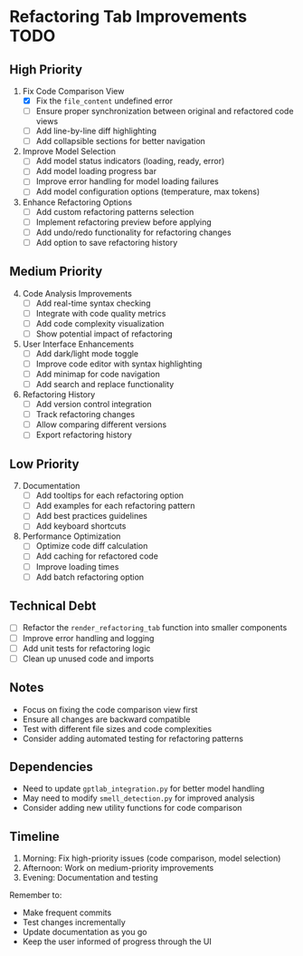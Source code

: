 # Refactoring Tab Improvements TODO

## High Priority
1. Fix Code Comparison View
   - [x] Fix the `file_content` undefined error
   - [ ] Ensure proper synchronization between original and refactored code views
   - [ ] Add line-by-line diff highlighting
   - [ ] Add collapsible sections for better navigation

2. Improve Model Selection
   - [ ] Add model status indicators (loading, ready, error)
   - [ ] Add model loading progress bar
   - [ ] Improve error handling for model loading failures
   - [ ] Add model configuration options (temperature, max tokens)

3. Enhance Refactoring Options
   - [ ] Add custom refactoring patterns selection
   - [ ] Implement refactoring preview before applying
   - [ ] Add undo/redo functionality for refactoring changes
   - [ ] Add option to save refactoring history

## Medium Priority
4. Code Analysis Improvements
   - [ ] Add real-time syntax checking
   - [ ] Integrate with code quality metrics
   - [ ] Add code complexity visualization
   - [ ] Show potential impact of refactoring

5. User Interface Enhancements
   - [ ] Add dark/light mode toggle
   - [ ] Improve code editor with syntax highlighting
   - [ ] Add minimap for code navigation
   - [ ] Add search and replace functionality

6. Refactoring History
   - [ ] Add version control integration
   - [ ] Track refactoring changes
   - [ ] Allow comparing different versions
   - [ ] Export refactoring history

## Low Priority
7. Documentation
   - [ ] Add tooltips for each refactoring option
   - [ ] Add examples for each refactoring pattern
   - [ ] Add best practices guidelines
   - [ ] Add keyboard shortcuts

8. Performance Optimization
   - [ ] Optimize code diff calculation
   - [ ] Add caching for refactored code
   - [ ] Improve loading times
   - [ ] Add batch refactoring option

## Technical Debt
- [ ] Refactor the `render_refactoring_tab` function into smaller components
- [ ] Improve error handling and logging
- [ ] Add unit tests for refactoring logic
- [ ] Clean up unused code and imports

## Notes
- Focus on fixing the code comparison view first
- Ensure all changes are backward compatible
- Test with different file sizes and code complexities
- Consider adding automated testing for refactoring patterns

## Dependencies
- Need to update `gptlab_integration.py` for better model handling
- May need to modify `smell_detection.py` for improved analysis
- Consider adding new utility functions for code comparison

## Timeline
1. Morning: Fix high-priority issues (code comparison, model selection)
2. Afternoon: Work on medium-priority improvements
3. Evening: Documentation and testing

Remember to:
- Make frequent commits
- Test changes incrementally
- Update documentation as you go
- Keep the user informed of progress through the UI 
